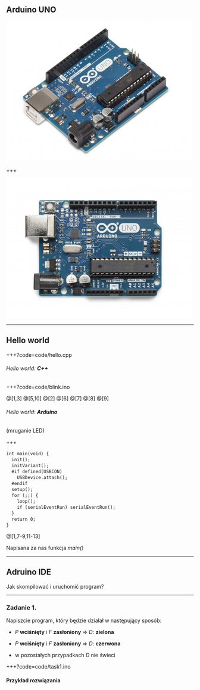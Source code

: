 ## Arduino UNO

![](img/uno_angle.jpg)

+++

![](img/uno.jpg)

---

## Hello world

+++?code=code/hello.cpp

###### Hello world: **C++**

+++?code=code/blink.ino

@[1,3]
@[5,10]
@[2]
@[6]
@[7]
@[8]
@[9]

###### Hello world: **Arduino**

(mruganie LED)

+++

```
int main(void) {
  init();
  initVariant();
  #if defined(USBCON)
    USBDevice.attach();
  #endif
  setup();
  for (;;) {
    loop();
    if (serialEventRun) serialEventRun();
  }
  return 0;
}
```

@[1,7-9,11-13]

Napisana za nas funkcja *main()*

---

## Adruino IDE

Jak skompilować i uruchomić program?

---

### Zadanie 1.

Napiszcie program, który będzie działał w następujący sposób:

* *P* **wciśnięty** i *F* **zasłoniony** => *D*: **zielona**

* *P* **wciśnięty** i *F* **zasłoniony** => *D*: **czerwona**

* w pozostałych przypadkach *D* nie świeci

+++?code=code/task1.ino

#### Przykład rozwiązania
